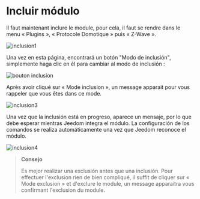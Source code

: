 # Incluir módulo

Il faut maintenant inclure le module, pour cela, il faut se rendre dans le menu « Plugins », « Protocole Domotique » puis « Z-Wave ».

![inclusion1](images/plugin/inclusion1.jpg)

Una vez en esta página, encontrará un botón "Modo de inclusión", simplemente haga clic en él para cambiar al modo de inclusión :

![bouton inclusion](images/plugin/bouton_inclusion.jpg)

Après avoir cliqué sur « Mode inclusion », un message apparait pour vous rappeler que vous êtes dans ce mode.

![inclusion3](images/plugin/inclusion3.jpg)

Una vez que la inclusión está en progreso, aparece un mensaje, por lo que debe esperar mientras Jeedom integra el módulo. La configuración de los comandos se realiza automáticamente una vez que Jeedom reconoce el módulo.

![inclusion4](images/plugin/inclusion4.jpg)

> **Consejo**
>
> Es mejor realizar una exclusión antes que una inclusión. Pour effectuer l'exclusion rien de bien compliqué, il suffit de cliquer sur « Mode exclusion » et d'exclure le module, un message apparaitra vous confirmant l'exclusion du module.
